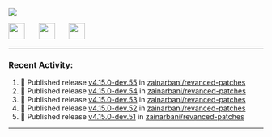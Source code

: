 <p align="left">
  <!-- Typing SVG by DenverCoder1 - https://github.com/DenverCoder1/readme-typing-svg -->
  <a href="https://github.com/DenverCoder1/readme-typing-svg">
    <img src="https://readme-typing-svg.demolab.com/?lines=Hello%2E%2E%2E;Im%20Zain;&font=Fira%20Code&center=false&width=440&height=45&color=00FFFF&vCenter=true&pause=1000&size=22" /></a>
</p>

<p align="left">
  <a href="https://www.youtube.com/@zainarbani"><img width="32px" src="https://www.freeiconspng.com/uploads/youtube-subscribe-png-youtube-subscribe-to-5.png"/></a>
  &#8287;&#8287;&#8287;&#8287;&#8287;
  <a href="https://discord.com/invite/4dMPpvKm"><img width="32px" src="https://www.freeiconspng.com/uploads/discord-icon-7.png"/></a>
  &#8287;&#8287;&#8287;&#8287;&#8287;
  <a href="https://t.me/AnotherZain"><img width="32px" src="https://www.freeiconspng.com/uploads/telegram-icon-1.png"></a>
</p>

---

<h3>Recent Activity:</h3>

<!-- https://github.com/jamesgeorge007/github-activity-readme -->
<!--START_SECTION:activity-->
1. 🚀 Published release [v4.15.0-dev.55](https://github.com/zainarbani/revanced-patches/releases/tag/v4.15.0-dev.55) in [zainarbani/revanced-patches](https://github.com/zainarbani/revanced-patches)
2. 🚀 Published release [v4.15.0-dev.54](https://github.com/zainarbani/revanced-patches/releases/tag/v4.15.0-dev.54) in [zainarbani/revanced-patches](https://github.com/zainarbani/revanced-patches)
3. 🚀 Published release [v4.15.0-dev.53](https://github.com/zainarbani/revanced-patches/releases/tag/v4.15.0-dev.53) in [zainarbani/revanced-patches](https://github.com/zainarbani/revanced-patches)
4. 🚀 Published release [v4.15.0-dev.52](https://github.com/zainarbani/revanced-patches/releases/tag/v4.15.0-dev.52) in [zainarbani/revanced-patches](https://github.com/zainarbani/revanced-patches)
5. 🚀 Published release [v4.15.0-dev.51](https://github.com/zainarbani/revanced-patches/releases/tag/v4.15.0-dev.51) in [zainarbani/revanced-patches](https://github.com/zainarbani/revanced-patches)
<!--END_SECTION:activity-->

---
